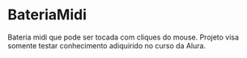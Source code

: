 # BateriaMidi
Bateria midi que pode ser tocada com cliques do mouse. Projeto visa somente testar conhecimento adiquirido no curso da Alura.
